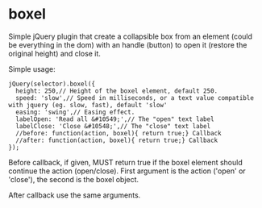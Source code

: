 boxel
=====

Simple jQuery plugin that create a collapsible box from an element (could be everything in the dom) with an handle (button) to open it (restore the original height) and close it.


Simple usage:

    jQuery(selector).boxel({
      height: 250,// Height of the boxel element, default 250.
      speed: 'slow',// Speed in milliseconds, or a text value compatible with jquery (eg. slow, fast), default 'slow'
      easing: 'swing',// Easing effect.
      labelOpen: 'Read all &#10549;',// The "open" text label
      labelClose: 'Close &#10548;',// The "close" text label
      //before: function(action, boxel){ return true;} Callback
      //after: function(action, boxel){ return true;} Callback
    });

Before callback, if given,  MUST return true if the boxel element should continue the action (open/close).
First argument is the action ('open' or 'close'), the second is the boxel object.

After callback use the same arguments.
